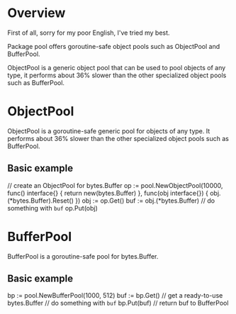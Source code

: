 # Overview

First of all, sorry for my poor English, I've tried my best.

Package pool offers goroutine-safe object pools such as ObjectPool and BufferPool.

ObjectPool is a generic object pool that can be used to pool objects of any type, it performs about 36% slower than the other specialized object pools such as BufferPool.

# ObjectPool

ObjectPool is a goroutine-safe generic pool for objects of any type. It performs about 36% slower than the other specialized object pools such as BufferPool.

## Basic example

  // create an ObjectPool for bytes.Buffer
  op := pool.NewObjectPool(10000,
                            func() interface{} { return new(bytes.Buffer) },
                            func(obj interface{}) { obj.(*bytes.Buffer).Reset() })
  obj := op.Get()
  buf := obj.(*bytes.Buffer)
  // do something with `buf`
  op.Put(obj)

# BufferPool

BufferPool is a goroutine-safe pool for bytes.Buffer.

## Basic example

  bp := pool.NewBufferPool(1000, 512)
  buf := bp.Get() // get a ready-to-use bytes.Buffer
  // do something with `buf`
  bp.Put(buf) // return buf to BufferPool
